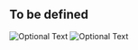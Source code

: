 ## To be defined

![Optional Text](../content/readme1.png)
![Optional Text](../content/readme2.png)
